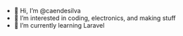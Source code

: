 - 👋 Hi, I’m @caendesilva
- 👀 I’m interested in coding, electronics, and making stuff
- 🌱 I’m currently learning Laravel
<!--- 💞️ I’m looking to collaborate on ...
- 📫 How to reach me ...
--->
<!---
caendesilva/caendesilva is a ✨ special ✨ repository because its `README.md` (this file) appears on your GitHub profile.
You can click the Preview link to take a look at your changes.
--->
